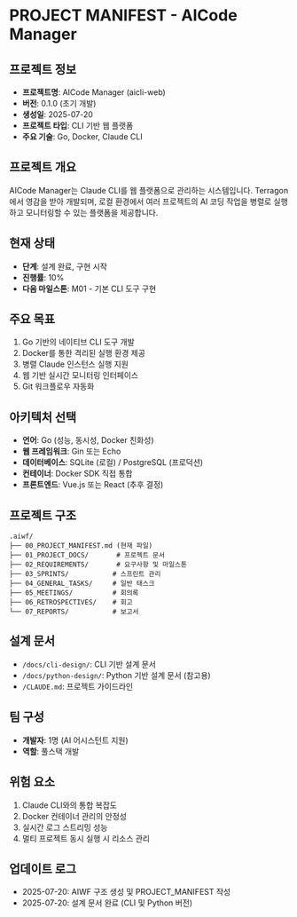 # PROJECT MANIFEST - AICode Manager

## 프로젝트 정보
- **프로젝트명**: AICode Manager (aicli-web)
- **버전**: 0.1.0 (초기 개발)
- **생성일**: 2025-07-20
- **프로젝트 타입**: CLI 기반 웹 플랫폼
- **주요 기술**: Go, Docker, Claude CLI

## 프로젝트 개요
AICode Manager는 Claude CLI를 웹 플랫폼으로 관리하는 시스템입니다. Terragon에서 영감을 받아 개발되며, 로컬 환경에서 여러 프로젝트의 AI 코딩 작업을 병렬로 실행하고 모니터링할 수 있는 플랫폼을 제공합니다.

## 현재 상태
- **단계**: 설계 완료, 구현 시작
- **진행률**: 10%
- **다음 마일스톤**: M01 - 기본 CLI 도구 구현

## 주요 목표
1. Go 기반의 네이티브 CLI 도구 개발
2. Docker를 통한 격리된 실행 환경 제공
3. 병렬 Claude 인스턴스 실행 지원
4. 웹 기반 실시간 모니터링 인터페이스
5. Git 워크플로우 자동화

## 아키텍처 선택
- **언어**: Go (성능, 동시성, Docker 친화성)
- **웹 프레임워크**: Gin 또는 Echo
- **데이터베이스**: SQLite (로컬) / PostgreSQL (프로덕션)
- **컨테이너**: Docker SDK 직접 통합
- **프론트엔드**: Vue.js 또는 React (추후 결정)

## 프로젝트 구조
```
.aiwf/
├── 00_PROJECT_MANIFEST.md (현재 파일)
├── 01_PROJECT_DOCS/       # 프로젝트 문서
├── 02_REQUIREMENTS/       # 요구사항 및 마일스톤
├── 03_SPRINTS/           # 스프린트 관리
├── 04_GENERAL_TASKS/     # 일반 태스크
├── 05_MEETINGS/          # 회의록
├── 06_RETROSPECTIVES/    # 회고
└── 07_REPORTS/           # 보고서
```

## 설계 문서
- `/docs/cli-design/`: CLI 기반 설계 문서
- `/docs/python-design/`: Python 기반 설계 문서 (참고용)
- `/CLAUDE.md`: 프로젝트 가이드라인

## 팀 구성
- **개발자**: 1명 (AI 어시스턴트 지원)
- **역할**: 풀스택 개발

## 위험 요소
1. Claude CLI와의 통합 복잡도
2. Docker 컨테이너 관리의 안정성
3. 실시간 로그 스트리밍 성능
4. 멀티 프로젝트 동시 실행 시 리소스 관리

## 업데이트 로그
- 2025-07-20: AIWF 구조 생성 및 PROJECT_MANIFEST 작성
- 2025-07-20: 설계 문서 완료 (CLI 및 Python 버전)